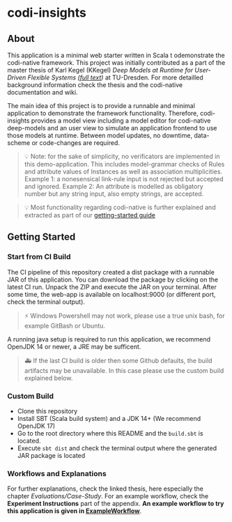# codi-insights

## About

This application is a minimal web starter written in Scala t odemonstrate the codi-native framework. This project was initially contributed as a part of the master thesis of Karl Kegel (KKegel) *Deep Models at Runtime for User-Driven Flexible Systems ([full text](https://www.researchgate.net/publication/361725823_Deep_ModelsRuntime_for_User-Driven_Flexible_Systems))* at TU-Dresden. For more detailled background information check the thesis and the codi-native documentation and wiki.

The main idea of this project is to provide a runnable and minimal application to demonstrate the framework functionality. Therefore, codi-insights provides a model view including a model editor for codi-native deep-models and an user view to simulate an application frontend to use those models at runtime. Between model updates, no downtime, data-scheme or code-changes are required.

> :bulb: Note: for the sake of simplicity, no verificators are implemented in this demo-application. This includes model-grammar checks of Rules and attribute values of Instances as well as association multiplicities. Example 1: a nonesensical link-rule input is not rejected but accepted and ignored. Example 2: An attribute is modelled as obligatory number but any string input, also empty strings, are accepted.

> :bulb: Most functionality regarding codi-native is further explained and extracted as part of our [getting-started guide](https://github.com/modicio/codi-native/wiki/Getting-Started)

## Getting Started

### Start from CI Build

The CI pipeline of this repository created a dist package with a runnable JAR of this application. You can download the package by clicking on the latest CI run. Unpack the ZIP and execute the JAR on your terminal. After some time, the web-app is available on localhost:9000 (or different port, check the terminal output).

> :zap: Windows Powershell may not work, please use a true unix bash, for example GitBash or Ubuntu.

A running java setup is required to run this application, we recommend OpenJDK 14 or newer, a JRE may be sufficent.

> :ambulance: If the last CI build is older then some Github defaults, the build artifacts may be unavailable. In this case please use the custom build explained below.

###  Custom Build

* Clone this repository
* Install SBT (Scala build system) and a JDK 14+ (We recommend OpenJDK 17)
* Go to the root directory where this README and the ``build.sbt`` is located.
* Execute ``sbt dist`` and check the terminal output where the generated JAR package is located

### Workflows and Explanations

For further explanations, check the linked thesis, here especially the chapter *Evaluations/Case-Study*. For an example workflow, check the **Experiment Instructions** part of the appendix. **An example workflow to try this application is given in [ExampleWorkflow](https://github.com/modicio/codi-insights/blob/main/ExampleWorkflow.pdf)**.
